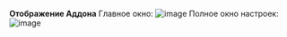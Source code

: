 **Отображение Аддона**
  Главное окно:
![image](https://github.com/user-attachments/assets/cef7937d-f38d-4111-a0aa-9de00d25d946)
Полное окно настроек:
![image](https://github.com/user-attachments/assets/622de998-9be8-4f7f-8a0b-5533e9712925)
